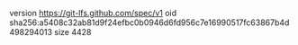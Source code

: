 version https://git-lfs.github.com/spec/v1
oid sha256:a5408c32ab81d9f24efbc0b0946d6fd956c7e16990517fc63867b4d498294013
size 4428
